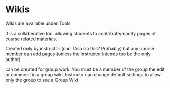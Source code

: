 # Wikis

Wikis are available under Tools

It is a collaberative tool allowing students to contribute/modify pages of course related materials.

Created only by instructor (can TAsa do this? Probably) but any course member can add pages (unless the instructor intends tpo be the only author)

can be created for group work. You must be a member of the group the edit or comment in a group wiki. Instructo can change default settings to allow only the group to see a Group Wiki
